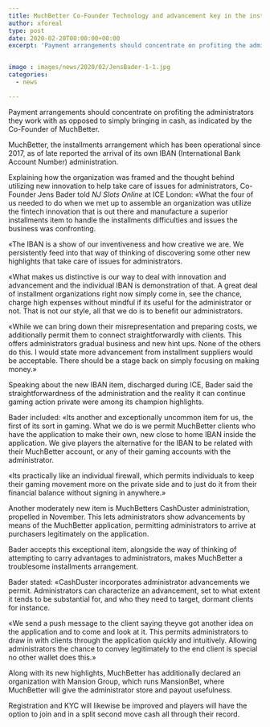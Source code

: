 ```yaml
---
title: MuchBetter Co-Founder Technology and advancement key in the installments sector
author: xforeal 
type: post
date: 2020-02-20T00:00:00+00:00
excerpt: 'Payment arrangements should concentrate on profiting the administrators they work with instead of simply bringing in cash, as indicated by the Co-Founder of MuchBetter '


image : images/news/2020/02/JensBader-1-1.jpg
categories:
  - news

---
```

Payment arrangements should concentrate on profiting the administrators they work with as opposed to simply bringing in cash, as indicated by the Co-Founder of MuchBetter. 

MuchBetter, the installments arrangement which has been operational since 2017, as of late reported the arrival of its own IBAN (International Bank Account Number) administration. 

Explaining how the organization was framed and the thought behind utilizing new innovation to help take care of issues for administrators, Co-Founder Jens Bader told  _NJ Slots Online_ at ICE London: &#171;What the four of us needed to do when we met up to assemble an organization was utilize the fintech innovation that is out there and manufacture a superior installments item to handle the installments difficulties and issues the business was confronting. 

&#171;The IBAN is a show of our inventiveness and how creative we are. We persistently feed into that way of thinking of discovering some other new highlights that take care of issues for administrators. 

&#171;What makes us distinctive is our way to deal with innovation and advancement and the individual IBAN is demonstration of that. A great deal of installment organizations right now simply come in, see the chance, charge high expenses without mindful if its useful for the administrator or not. That is not our style, all that we do is to benefit our administrators. 

&#171;While we can bring down their misrepresentation and preparing costs, we additionally permit them to connect straightforwardly with clients. This offers administrators gradual business and new hint ups. None of the others do this. I would state more advancement from installment suppliers would be acceptable. There should be a stage back on simply focusing on making money.&#187; 

Speaking about the new IBAN item, discharged during ICE, Bader said the straightforwardness of the administration and the reality it can continue gaming action private were among its champion highlights. 

Bader included: &#171;Its another and exceptionally uncommon item for us, the first of its sort in gaming. What we do is we permit MuchBetter clients who have the application to make their own, new close to home IBAN inside the application. We give players the alternative for the IBAN to be related with their MuchBetter account, or any of their gaming accounts with the administrator. 

&#171;Its practically like an individual firewall, which permits individuals to keep their gaming movement more on the private side and to just do it from their financial balance without signing in anywhere.&#187; 

Another moderately new item is MuchBetters CashDuster administration, propelled in November. This lets administrators show advancements by means of the MuchBetter application, permitting administrators to arrive at purchasers legitimately on the application. 

Bader accepts this exceptional item, alongside the way of thinking of attempting to carry advantages to administrators, makes MuchBetter a troublesome installments arrangement. 

Bader stated: &#171;CashDuster incorporates administrator advancements we permit. Administrators can characterize an advancement, set to what extent it tends to be substantial for, and who they need to target, dormant clients for instance. 

&#171;We send a push message to the client saying theyve got another idea on the application and to come and look at it. This permits administrators to draw in with clients through the application quickly and intuitively. Allowing administrators the chance to convey legitimately to the end client is special no other wallet does this.&#187; 

Along with its new highlights, MuchBetter has additionally declared an organization with Mansion Group, which runs MansionBet, where MuchBetter will give the administrator store and payout usefulness. 

Registration and KYC will likewise be improved and players will have the option to join and in a split second move cash all through their record.